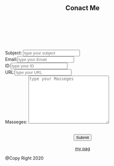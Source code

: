 <!DOCTYPE html>
<html>
<body>
<head>        
<link rel="stylesheet" href="s.css" >
<script src="jsfile.js"></script>
</head>
<header>
<h2>Conact Me</h2>
</header>
<p id="demo">
</p>
<div  id = "project" >
    <br>
    <br>
    <br>
    <br>
<table>   
<form name="taxt" >       
<label for="fname">Subject: </label>
<input type="text" id="Subject" name="Subject" placeholder="type your subject">
<br>
<label for="email">Email:</label>
<input type="email" id="email" name="email"placeholder="type your Email"> 
<br>
<label for="ID">ID:</label>
<input type="ID" id="ID" name="ID" min="0" max="1000"placeholder="type your ID"> 
<br>   
<label for="URL">URL:</label>
<input type="url" id="URL" name="URL"placeholder="type your URL"> 
<br> 
<label  for="Masseges">Masseges: </label>
<textarea name="massage" id="massage" cols="30" rows="10" placeholder="type your Masseges">
</textarea>
<br>
</form> 
</table> 
<div class="button_cont" align="center">
<input type="submit" value="Submit" onclick=" myfunction()">
</div>
<br>
<div class="button_cont" align="center">
<a class="example" href="https://www.facebook.com/sarah.shaheen.7121/" target="_blank" rel="nofollow noopener">my pag</a>
</div>
</div>
<footer>
<p> @Copy Right 2020 </p>
</footer>
</body>
</html>
